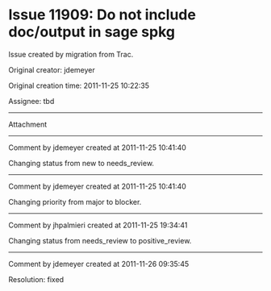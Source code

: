 # Issue 11909: Do not include doc/output in sage spkg

Issue created by migration from Trac.

Original creator: jdemeyer

Original creation time: 2011-11-25 10:22:35

Assignee: tbd




---

Attachment


---

Comment by jdemeyer created at 2011-11-25 10:41:40

Changing status from new to needs_review.


---

Comment by jdemeyer created at 2011-11-25 10:41:40

Changing priority from major to blocker.


---

Comment by jhpalmieri created at 2011-11-25 19:34:41

Changing status from needs_review to positive_review.


---

Comment by jdemeyer created at 2011-11-26 09:35:45

Resolution: fixed
